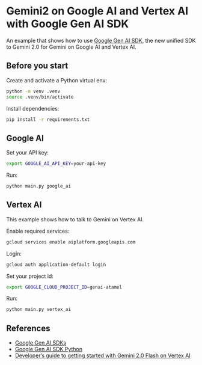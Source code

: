 # Gemini2 on Google AI and Vertex AI with Google Gen AI SDK

An example that shows how to use [Google Gen AI SDK](https://cloud.google.com/vertex-ai/generative-ai/docs/sdks/overview),
the new unified SDK to Gemini 2.0 for Gemini on Google AI and Vertex AI.

## Before you start

Create and activate a Python virtual env:

```sh
python -m venv .venv
source .venv/bin/activate
```

Install dependencies:

```sh
pip install -r requirements.txt
```

## Google AI

Set your API key:

```sh
export GOOGLE_AI_API_KEY=your-api-key
```

Run:

```sh
python main.py google_ai
```

## Vertex AI

This example shows how to talk to Gemini on Vertex AI.

Enable required services:

```sh
gcloud services enable aiplatform.googleapis.com
```

Login:

```sh
gcloud auth application-default login
```

Set your project id:

```sh
export GOOGLE_CLOUD_PROJECT_ID=genai-atamel
```

Run:

```sh
python main.py vertex_ai
```

## References

* [Google Gen AI SDKs](https://cloud.google.com/vertex-ai/generative-ai/docs/sdks/overview)
* [Google Gen AI SDK Python](https://googleapis.github.io/python-genai/)
* [Developer’s guide to getting started with Gemini 2.0 Flash on Vertex AI](https://medium.com/google-cloud/developers-guide-to-getting-started-with-gemini-2-0-flash-on-vertex-ai-6b4fe3c6899f)